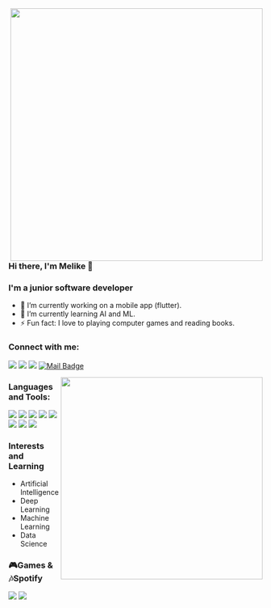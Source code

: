 <img width="500px" align='right' src="https://github-readme-stats.vercel.app/api?username=msakallioglu&show_icons=true&theme=dark">

### Hi there, I'm Melike 👋
### I'm a junior software developer
  
- 🔭 I’m currently working on a mobile app (flutter).
- 🌱 I’m currently learning AI and ML.
- ⚡ Fun fact: I love to playing computer games and reading books.

### Connect with me:

[![](https://img.shields.io/badge/instagram-%23E4405F.svg?&style=for-the-badge&logo=instagram&logoColor=white)](https://www.instagram.com/msklloglu/)
[![](https://img.shields.io/badge/linkedin-%230077B5.svg?&style=for-the-badge&logo=linkedin&logoColor=white)](https://www.linkedin.com/in/msklloglu/)
[![](https://img.shields.io/badge/website-%ffd700.svg?&style=for-the-badge&logo=wordpress&logoColor=white)](https://msklloglu.wordpress.com/)
[![Mail Badge](https://img.shields.io/badge/msklloglu@gmail.com-c14438?style=for-the-badge&logo=Gmail&logoColor=white&link=mailto:msklloglu@gmail.com)](mailto:msklloglu@gmail.com)

<img width="400px" align="right" src="https://github-readme-stats.vercel.app/api/top-langs/?username=msakallioglu&hide=html&layout=compact&theme=dark" />

### Languages and Tools:
[![](https://img.shields.io/badge/python%20-%2314354C.svg?&style=for-the-badge&logo=python&logoColor=white)]()
[![](https://img.shields.io/badge/c%20-%2300599C.svg?&style=for-the-badge&logo=c&logoColor=white)](https://github.com/msakallioglu/My-works-in-c-and-cpp)
[![](https://img.shields.io/badge/c++%20-%23EB984E.svg?&style=for-the-badge&logo=c%2B%2B&logoColor=white)](https://github.com/msakallioglu/My-works-in-c-and-cpp)
[![](https://img.shields.io/badge/c%23%20-%23239120.svg?&style=for-the-badge&logo=c-sharp&logoColor=white)]()
[![](https://img.shields.io/badge/dart-%230175C2.svg?&style=for-the-badge&logo=dart&logoColor=white)]()
[![](https://img.shields.io/badge/Flutter%20-%23839192.svg?&style=for-the-badge&logo=Flutter&logoColor=white)]()
[![](https://img.shields.io/badge/Microsoft%20SQL%20Server-CC2927?logo=microsoft-sql-server&logoColor=white&style=for-the-badge)]()
[![](https://img.shields.io/badge/mysql-%2373C6B6.svg?&style=for-the-badge&logo=mysql&logoColor=white)]()



### Interests and Learning
- Artificial Intelligence
- Deep Learning
- Machine Learning
- Data Science

### 🎮Games & 🎶Spotify 

[![](https://img.shields.io/badge/Steam-%23000000.svg?&style=for-the-badge&logo=steam&logoColor=white)](https://steamcommunity.com/id/loadingms/)
[![](https://img.shields.io/badge/spotify-%231ED760.svg?&style=for-the-badge&logo=spotify&logoColor=white)](https://open.spotify.com/user/msklloglu)



